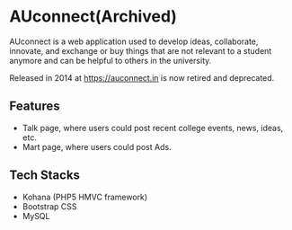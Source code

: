 # AUconnect(Archived)

AUconnect is a web application used to develop ideas, collaborate, innovate, and exchange or buy things that are not relevant to a student anymore and can be helpful to others in the university.

Released in 2014 at https://auconnect.in is now retired and deprecated.

## Features
* Talk page, where users could post recent college events, news, ideas, etc.
* Mart page, where users could post Ads.

## Tech Stacks
* Kohana (PHP5 HMVC framework)
* Bootstrap CSS
* MySQL

